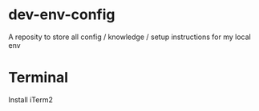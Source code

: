 # dev-env-config
A reposity to store all config / knowledge / setup instructions for my local env


# Terminal

Install iTerm2

